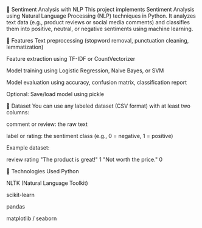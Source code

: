 💬 Sentiment Analysis with NLP
This project implements Sentiment Analysis using Natural Language Processing (NLP) techniques in Python. It analyzes text data (e.g., product reviews or social media comments) and classifies them into positive, neutral, or negative sentiments using machine learning.

🚀 Features
Text preprocessing (stopword removal, punctuation cleaning, lemmatization)

Feature extraction using TF-IDF or CountVectorizer

Model training using Logistic Regression, Naive Bayes, or SVM

Model evaluation using accuracy, confusion matrix, classification report

Optional: Save/load model using pickle

📁 Dataset
You can use any labeled dataset (CSV format) with at least two columns:

comment or review: the raw text

label or rating: the sentiment class (e.g., 0 = negative, 1 = positive)

Example dataset:

review	rating
"The product is great!"	1
"Not worth the price."	0

🧰 Technologies Used
Python

NLTK (Natural Language Toolkit)

scikit-learn

pandas

matplotlib / seaborn
